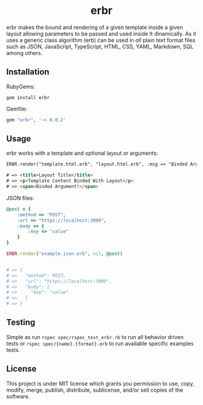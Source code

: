 # <div align="center"> erbr </div>
erbr makes the bound and rendering of a given template inside a given layout allowing parameters to be passed and used inside It dinamically. As it uses a generic class algorithm (erb) can be used in *all* plain text format files such as JSON, JavaScript, TypeScript, HTML, CSS, YAML, Markdown, SQL among others.

## Installation
RubyGems:
```
gem install erbr
```

Gemfile: 
```sh
gem "erbr", '~> 0.0.2'
```

## Usage
erbr works with a template and optional layout or arguments:
<br>
```html
ERBR.render("template.html.erb", "layout.html.erb", :msg => "Binded Argument!")

# => <title>Layout Title</title>
# => <p>Template Content Binded With Layout</p>
# => <span>Binded Argument!</span>
```
JSON files:
```ruby
@post = {
    :method => "POST",
    :url => "https://localhost:3000",
    :body => {
        :key => "value"
    }
}

ERBR.render("example.json.erb", nil, @post)


# => {
# =>   "method": POST,
# =>   "url": "https://localhost:3000",
# =>   "body": {
# =>     "key": "value"
# =>   }
# => }
```
<div align="center">

</div>

## Testing
Simple as run ```rspec spec/rspec_test_erbr.rb``` to run all behavior driven tests or
```rspec spec/{name}.{format}.erb``` to run available specific examples tests.
<br>

## License
This project is under MIT license which grants you permission to use, copy, modify, merge, publish, distribute, sublicense, and/or sell copies of the software.
